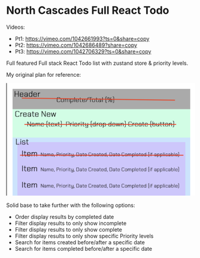 # North Cascades Full React Todo

Videos: 

- Pt1: https://vimeo.com/1042661993?ts=0&share=copy
- Pt2: https://vimeo.com/1042686489?share=copy
- Pt3: https://vimeo.com/1042706329?ts=0&share=copy

Full featured Full stack React Todo list with zustand store & priority levels. 

My original plan for reference:

![plan image](todoPlan.png)


Solid base to take further with the following options:

- Order display results by completed date
- Filter display results to only show incomplete
- Filter display results to only show complete
- Filter display results to only show specific Priority levels
- Search for items created before/after a specific date 
- Search for items completed before/after a specific date 
